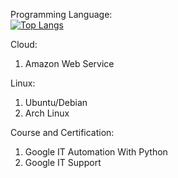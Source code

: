 Programming Language:  
[![Top Langs](https://github-readme-stats.vercel.app/api/top-langs/?username=khafidprayoga&layout=compact)](https://github.com/anuraghazra/github-readme-stats)

Cloud:
1. Amazon Web Service

Linux:
1. Ubuntu/Debian
2. Arch Linux

Course and Certification:
1. Google IT Automation With Python
2. Google IT Support

